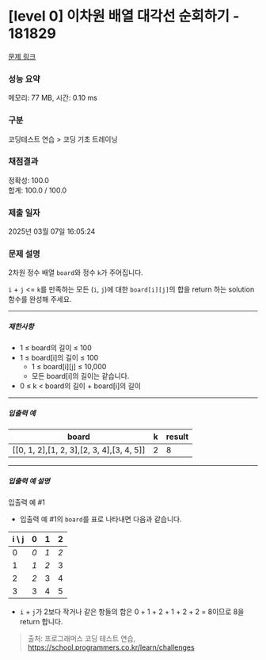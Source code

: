 # [level 0] 이차원 배열 대각선 순회하기 - 181829 

[문제 링크](https://school.programmers.co.kr/learn/courses/30/lessons/181829) 

### 성능 요약

메모리: 77 MB, 시간: 0.10 ms

### 구분

코딩테스트 연습 > 코딩 기초 트레이닝

### 채점결과

정확성: 100.0<br/>합계: 100.0 / 100.0

### 제출 일자

2025년 03월 07일 16:05:24

### 문제 설명

<p style="user-select: auto !important;">2차원 정수 배열 <code style="user-select: auto !important;">board</code>와 정수 <code style="user-select: auto !important;">k</code>가 주어집니다.</p>

<p style="user-select: auto !important;"><code style="user-select: auto !important;">i</code> + <code style="user-select: auto !important;">j</code> &lt;= <code style="user-select: auto !important;">k</code>를 만족하는 모든 (<code style="user-select: auto !important;">i</code>, <code style="user-select: auto !important;">j</code>)에 대한 <code style="user-select: auto !important;">board[i][j]</code>의 합을 return 하는 solution 함수를 완성해 주세요.</p>

<hr style="user-select: auto !important;">

<h5 style="user-select: auto !important;">제한사항</h5>

<ul style="user-select: auto !important;">
<li style="user-select: auto !important;">1 ≤ board의 길이 ≤ 100</li>
<li style="user-select: auto !important;">1 ≤ board[i]의 길이 ≤ 100

<ul style="user-select: auto !important;">
<li style="user-select: auto !important;">1 ≤ board[i][j] ≤ 10,000</li>
<li style="user-select: auto !important;">모든 board[i]의 길이는 같습니다.</li>
</ul></li>
<li style="user-select: auto !important;">0 ≤ k &lt; board의 길이 + board[i]의 길이</li>
</ul>

<hr style="user-select: auto !important;">

<h5 style="user-select: auto !important;">입출력 예</h5>
<table class="table" style="user-select: auto !important;">
        <thead style="user-select: auto !important;"><tr style="user-select: auto !important;">
<th style="user-select: auto !important;">board</th>
<th style="user-select: auto !important;">k</th>
<th style="user-select: auto !important;">result</th>
</tr>
</thead>
        <tbody style="user-select: auto !important;"><tr style="user-select: auto !important;">
<td style="user-select: auto !important;">[[0, 1, 2],[1, 2, 3],[2, 3, 4],[3, 4, 5]]</td>
<td style="user-select: auto !important;">2</td>
<td style="user-select: auto !important;">8</td>
</tr>
</tbody>
      </table>
<hr style="user-select: auto !important;">

<h5 style="user-select: auto !important;">입출력 예 설명</h5>

<p style="user-select: auto !important;">입출력 예 #1</p>

<ul style="user-select: auto !important;">
<li style="user-select: auto !important;">입출력 예 #1의 <code style="user-select: auto !important;">board</code>를 표로 나타내면 다음과 같습니다.</li>
</ul>
<table class="table" style="user-select: auto !important;">
        <thead style="user-select: auto !important;"><tr style="user-select: auto !important;">
<th style="user-select: auto !important;">i \ j</th>
<th style="user-select: auto !important;">0</th>
<th style="user-select: auto !important;">1</th>
<th style="user-select: auto !important;">2</th>
</tr>
</thead>
        <tbody style="user-select: auto !important;"><tr style="user-select: auto !important;">
<td style="user-select: auto !important;">0</td>
<td style="user-select: auto !important;"><em style="user-select: auto !important;">0</em></td>
<td style="user-select: auto !important;"><em style="user-select: auto !important;">1</em></td>
<td style="user-select: auto !important;"><em style="user-select: auto !important;">2</em></td>
</tr>
<tr style="user-select: auto !important;">
<td style="user-select: auto !important;">1</td>
<td style="user-select: auto !important;"><em style="user-select: auto !important;">1</em></td>
<td style="user-select: auto !important;"><em style="user-select: auto !important;">2</em></td>
<td style="user-select: auto !important;">3</td>
</tr>
<tr style="user-select: auto !important;">
<td style="user-select: auto !important;">2</td>
<td style="user-select: auto !important;"><em style="user-select: auto !important;">2</em></td>
<td style="user-select: auto !important;">3</td>
<td style="user-select: auto !important;">4</td>
</tr>
<tr style="user-select: auto !important;">
<td style="user-select: auto !important;">3</td>
<td style="user-select: auto !important;">3</td>
<td style="user-select: auto !important;">4</td>
<td style="user-select: auto !important;">5</td>
</tr>
</tbody>
      </table>
<ul style="user-select: auto !important;">
<li style="user-select: auto !important;"><code style="user-select: auto !important;">i</code> + <code style="user-select: auto !important;">j</code>가 2보다 작거나 같은 항들의 합은 0 + 1 + 2 + 1 + 2 + 2 = 8이므로 8을 return 합니다.</li>
</ul>


> 출처: 프로그래머스 코딩 테스트 연습, https://school.programmers.co.kr/learn/challenges